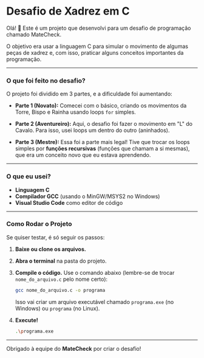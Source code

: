 # Desafio de Xadrez em C 

Olá! 👋 Este é um projeto que desenvolvi para um desafio de programação chamado MateCheck.

O objetivo era usar a linguagem C para simular o movimento de algumas peças de xadrez e, com isso, praticar alguns conceitos importantes da programação.

---

### O que foi feito no desafio?

O projeto foi dividido em 3 partes, e a dificuldade foi aumentando:

* **Parte 1 (Novato):** Comecei com o básico, criando os movimentos da Torre, Bispo e Rainha usando loops `for` simples.

* **Parte 2 (Aventureiro):** Aqui, o desafio foi fazer o movimento em "L" do Cavalo. Para isso, usei loops um dentro do outro (aninhados).

* **Parte 3 (Mestre):** Essa foi a parte mais legal! Tive que trocar os loops simples por **funções recursivas** (funções que chamam a si mesmas), que era um conceito novo que eu estava aprendendo.

---

### O que eu usei?

* **Linguagem C**
* **Compilador GCC** (usando o MinGW/MSYS2 no Windows)
* **Visual Studio Code** como editor de código

---

### Como Rodar o Projeto

Se quiser testar, é só seguir os passos:

1.  **Baixe ou clone os arquivos.**

2.  **Abra o terminal** na pasta do projeto.

3.  **Compile o código.** Use o comando abaixo (lembre-se de trocar `nome_do_arquivo.c` pelo nome certo):
    ```bash
    gcc nome_do_arquivo.c -o programa
    ```
    Isso vai criar um arquivo executável chamado `programa.exe` (no Windows) ou `programa` (no Linux).

4.  **Execute!**
    ```bash
    .\programa.exe
    ```

---

Obrigado à equipe do **MateCheck** por criar o desafio!
